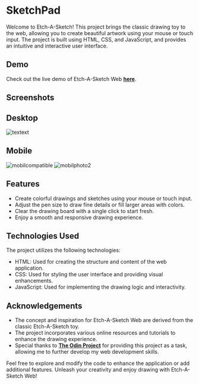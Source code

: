 # SketchPad

Welcome to Etch-A-Sketch! This project brings the classic drawing toy to the web, allowing you to create beautiful artwork using your mouse or touch input. The project is built using HTML, CSS, and JavaScript, and provides an intuitive and interactive user interface.

## **Demo**

Check out the live demo of Etch-A-Sketch Web **[here](https://erenova.github.io/sketchpad)**.

## **Screenshots**

## **Desktop**
![textext](https://github.com/erenova/sketchpad/assets/95050098/a8a1e3b2-ecfa-4996-b65f-df73e5efcbee)

## **Mobile**
![mobilcompatible](https://github.com/erenova/sketchpad/assets/95050098/80eef264-74cb-4bd2-95ee-423ff90c9022)
![mobilphoto2](https://github.com/erenova/sketchpad/assets/95050098/3d17947e-e6d9-44b3-88e7-b5c56e01d95c)


## **Features**

- Create colorful drawings and sketches using your mouse or touch input.
- Adjust the pen size to draw fine details or fill larger areas with colors.
- Clear the drawing board with a single click to start fresh.
- Enjoy a smooth and responsive drawing experience.

## **Technologies Used**

The project utilizes the following technologies:

- HTML: Used for creating the structure and content of the web application.
- CSS: Used for styling the user interface and providing visual enhancements.
- JavaScript: Used for implementing the drawing logic and interactivity.

## **Acknowledgements**

- The concept and inspiration for Etch-A-Sketch Web are derived from the classic Etch-A-Sketch toy.
- The project incorporates various online resources and tutorials to enhance the drawing experience.
- Special thanks to **[The Odin Project](https://www.theodinproject.com/)** for providing this project as a task, allowing me to further develop my web development skills.

Feel free to explore and modify the code to enhance the application or add additional features. Unleash your creativity and enjoy drawing with Etch-A-Sketch Web!
